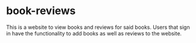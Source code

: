 # book-reviews
This is a website to view books and reviews for said books. Users that sign in have the functionality to add books as well as reviews to the website.
